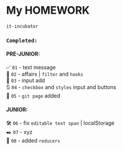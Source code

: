 # My HOMEWORK    
`it-incubator`


### `Completed:` ###
#### PRE-JUNIOR:  
✅ `01` - text message  
📌 `02` - affairs | `filter` and `hooks`  
🔢 `03` - input add  
🔃 `04` - `checkbox` and `styles` input and buttons  
📝 `05` - `git page` added

#### JUNIOR:

🛠️ `06` - fix `editable text span` | localStorage  
✒️ `07` - xyz  
📝 `08` - added `reducers`  